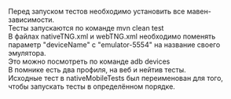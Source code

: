 Перед запуском тестов необходимо установить все мавен-зависимости.  
Тесты запускаются по команде mvn clean test  
В файлах nativeTNG.xml и webTNG.xml необходимо поменять  
параметр "deviceName" с "emulator-5554" на название своего эмулятора.  
Это можно посмотреть по команде adb devices  
В помнике есть два профиля, на веб и нейтив тесты.  
Исходные тест в nativeMobileTests был переименован для того,  
чтобы запускать тесты в определённом порядке.  
